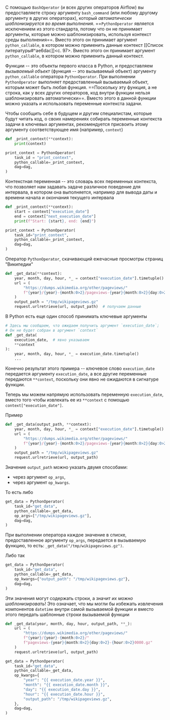 С помощью `BashOperator` (и всех других операторов Airflow) вы предоставляете строку аргументу `bash_command` (или любому другому аргументу в других операторах), который _автоматически шаблонизируется во время выполнения_. ==`PythonOperator` является исключением из этого стандарта, потому что он не принимает аргументы, которые можно шаблонизировать, используя контекст среды выполнения==. Вместо этого он принимает аргумент `python_callable`, в котором можно применить данные контекст [[Список литературы#^ae6dac]]<c. 97>. Вместо этого он принимает аргумент `python_callable`, в котором можно применить данный контекст.

Функции -- это объекты первого класса в Python, и предоставляем _вызываемый объект_ (функция -- это вызываемый объект) аргументу `python_callable` оператора `PythonOperator`. При выполнении `PythonOperator` выполняет предоставленный вызываемый объект, которым может быть любая функция. ==Поскольку эту функция, а не строка, как у всех других операторов, код внутри функции нельзя шаблонизировать автоматически==. Вместо этого в данной функции можно указать и использовать переменные контекста задачи.

Чтобы сообщить себе в будущем и другим специалистам, которые будут читать код, о своих намерениях собирать переменные контекста задачи в ключевых аргументах, рекомендуется присвоить этому аргументу соответствующее имя (например, `context`)
```python
def _print_context(**context):
    print(context)

print_context = PythonOperator(
	task_id = "print_context",
	python_callable=_print_context,
	dag=dag,
)
```
Контекстная переменная -- это словарь всех переменных контекста, что позволяет нам задавать задаче различное поведение для интервала, в котором она выполняется, например для вывода даты и времени начала и окончания текущего интервала
```python
def _print_context(**context):
    start = context["execution_date"]
    end = context["next_execution_date"]
    print(f"Start: {start}, end: {end}")

print_context = PythonOperator(
	task_id="print_context",
	python_callable=_print_context,
	dag=dag,
)
```

Оператор `PythonOperator`, скачивающий ежечасные просмотры страниц "Википедии"
```python
def _get_data(**context):
    year, month, day, hour, *_ = context["execution_date"].timetuple()
    url = (
        "https://dumps.wikimedia.org/other/pageviews/"
        f"{year}/{year}-{month:0>2}/pageviews-{year}{month:0>2}{day:0>2}-{hour:0>2}0000.gz"
    )
    output_path = "/tmp/wikipageviews.gz"
    request.urlretrieve(url, output_path)  # получаем данные
```

В Python есть еще один способ принимать ключевые аргументы
```python
# Здесь мы сообщаем, что ожидаем получить аргумент `execution_date`;
# Он не будет собран в аргумент `context`
def _get_data(
	execution_date,  # явно указываем
	**context
):
    year, month, day, hour, *_ = execution_date.timetuple()
    ...
```
Конечно результат этого примера -- ключевое слово `execution_date` передается аргументу `execution_date`, а все другие переменные передаются `**context`, поскольку они явно не ожидаются в сигнатуре функции.

Теперь мы можем напрямую использовать переменную `execution_date`, вместо того чтобы извлекать ее из `**context` с помощью `context["execution_date"]`.

Пример
```python
def _get_data(output_path, **context):
    year, month, day, hour, *_ = context["execution_date"].timetuple()
    url = (
        "https://dumps.wikimedia.org/other/pageviews/"
        f"{year}/{year}-{month:0>2}/pageviews-{year}{month:0>2}{day:0>2}-{hour:0>2}0000.gz"
    )
    output_path = "/tmp/wikipageviews.gz"
    request.urlretrieve(url, output_path)
```

Значение `output_path` можно указать двумя способами:
- через аргумент `op_args`,
- через аргумент `op_kwargs`.

То есть либо
```python
get_data = PythonOperator(
	task_id="get_data",
	python_callable=_get_data,
	op_args=["/tmp/wikipageviews.gz"],
	dag=dag,
)
```
При выполнении оператора каждое значение в списке, предоставленное аргументу `op_args`, передается в вызываемую функцию, то есть: `_get_data("/tmp/wikipageviews.gz")`.

Либо так
```python
get_data = PythonOperator(
	task_id="get_data",
	python_callable=_get_data,
	op_kwargs={"output_path": "/tmp/wikipageviews.gz"},
	dag=dag,
)
```
Эти значения могут содержать строки, а значит _их можно шаблонизировать_! Это означает, что мы могли бы избежать извлечения компонентов `datetime` внутри самой вызываемой функции и вместо этого передать шаблонные строки вызываемой функции
```python
def _get_data(year, month, day, hour, output_path, **_):
    url = (
        "https://dumps.wikimedia.org/other/pageviews/"
        f"{year}/{year}-{month:0>2}/"
        f"pageviews-{year}{month:0>2}{day:0>2}-{hour:0>2}0000.gz"
    )
    request.urlretrieve(url, output_path)

get_data = PythonOperator(
	task_id="get_data",
    python_callable=_get_data,
    op_kwargs={
        "year": "{{ execution_date.year }}",
        "month": "{{ execution_date.month }}",
        "day": "{{ execution_date.day }}",
        "hour": "{{ execution_date.hour }}",
        "output_path": "/tmp/wikipageviews.gz",
    },
    dag=dag,
)
```
